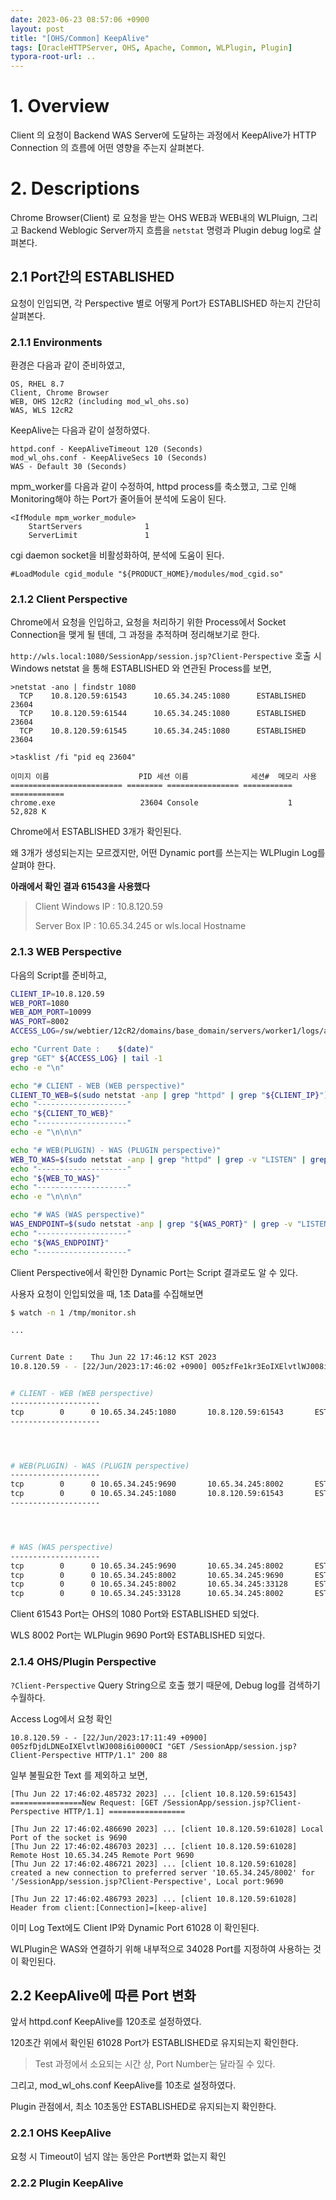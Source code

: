 ```yaml
---
date: 2023-06-23 08:57:06 +0900
layout: post
title: "[OHS/Common] KeepAlive"
tags: [OracleHTTPServer, OHS, Apache, Common, WLPlugin, Plugin]
typora-root-url: ..
---
```


# 1. Overview

Client 의 요청이 Backend WAS Server에 도달하는 과정에서 KeepAlive가 HTTP Connection 의 흐름에 어떤 영향을 주는지 살펴본다.





# 2. Descriptions

Chrome Browser(Client) 로 요청을 받는 OHS WEB과 WEB내의 WLPluign, 그리고 Backend Weblogic Server까지 흐름을 `netstat` 명령과 Plugin debug log로 살펴본다.





## 2.1 Port간의 ESTABLISHED

요청이 인입되면, 각 Perspective 별로 어떻게 Port가 ESTABLISHED 하는지 간단히 살펴본다.



### 2.1.1 Environments

환경은 다음과 같이 준비하였고,

```
OS, RHEL 8.7
Client, Chrome Browser
WEB, OHS 12cR2 (including mod_wl_ohs.so)
WAS, WLS 12cR2
```



KeepAlive는 다음과 같이 설정하였다.

```
httpd.conf - KeepAliveTimeout 120 (Seconds)
mod_wl_ohs.conf - KeepAliveSecs 10 (Seconds)
WAS - Default 30 (Seconds)
```



mpm_worker를 다음과 같이 수정하여, httpd process를 축소했고, 그로 인해 Monitoring해야 하는 Port가 줄어들어 분석에 도움이 된다.

```
<IfModule mpm_worker_module>
    StartServers              1
    ServerLimit               1
```



cgi daemon socket을 비활성화하여, 분석에 도움이 된다.

```
#LoadModule cgid_module "${PRODUCT_HOME}/modules/mod_cgid.so"
```





### 2.1.2 Client Perspective

Chrome에서 요청을 인입하고, 요청을 처리하기 위한 Process에서 Socket Connection을 맺게 될 텐데, 그 과정을 추적하며 정리해보기로 한다.



`http://wls.local:1080/SessionApp/session.jsp?Client-Perspective` 호출 시 Windows netstat 을 통해 ESTABLISHED 와 연관된 Process를 보면,

```
>netstat -ano | findstr 1080
  TCP    10.8.120.59:61543      10.65.34.245:1080      ESTABLISHED     23604
  TCP    10.8.120.59:61544      10.65.34.245:1080      ESTABLISHED     23604
  TCP    10.8.120.59:61545      10.65.34.245:1080      ESTABLISHED     23604
```



```
>tasklist /fi "pid eq 23604"

이미지 이름                    PID 세션 이름              세션#  메모리 사용
========================= ======== ================ =========== ============
chrome.exe                   23604 Console                    1     52,828 K
```



Chrome에서 ESTABLISHED 3개가 확인된다.

왜 3개가 생성되는지는 모르겠지만, 어떤 Dynamic port를 쓰는지는 WLPlugin Log를 살펴야 한다.

__아래에서 확인 결과 61543을 사용했다__



> Client Windows IP : 10.8.120.59
>
> Server Box IP : 10.65.34.245 or wls.local Hostname





### 2.1.3 WEB Perspective

다음의 Script를 준비하고,

```sh
CLIENT_IP=10.8.120.59
WEB_PORT=1080
WEB_ADM_PORT=10099
WAS_PORT=8002
ACCESS_LOG=/sw/webtier/12cR2/domains/base_domain/servers/worker1/logs/access_log

echo "Current Date :    $(date)"
grep "GET" ${ACCESS_LOG} | tail -1
echo -e "\n"

echo "# CLIENT - WEB (WEB perspective)"
CLIENT_TO_WEB=$(sudo netstat -anp | grep "httpd" | grep "${CLIENT_IP}")
echo "--------------------"
echo "${CLIENT_TO_WEB}"
echo "--------------------"
echo -e "\n\n\n"

echo "# WEB(PLUGIN) - WAS (PLUGIN perspective)"
WEB_TO_WAS=$(sudo netstat -anp | grep "httpd" | grep -v "LISTEN" | grep -v "${WEB_ADM_PORT}")
echo "--------------------"
echo "${WEB_TO_WAS}"
echo "--------------------"
echo -e "\n\n\n"

echo "# WAS (WAS perspective)"
WAS_ENDPOINT=$(sudo netstat -anp | grep "${WAS_PORT}" | grep -v "LISTEN")
echo "--------------------"
echo "${WAS_ENDPOINT}"
echo "--------------------"
```



Client Perspective에서 확인한 Dynamic Port는 Script 결과로도 알 수 있다.



사용자 요청이 인입되었을 때, 1초 Data를 수집해보면

```sh
$ watch -n 1 /tmp/monitor.sh

...


Current Date :    Thu Jun 22 17:46:12 KST 2023
10.8.120.59 - - [22/Jun/2023:17:46:02 +0900] 005zfFe1kr3EoIXElvtlWJ008i6i0000DM "GET /SessionApp/session.jsp?Client-Perspective HTTP/1.1" 200 88


# CLIENT - WEB (WEB perspective)
--------------------
tcp        0      0 10.65.34.245:1080       10.8.120.59:61543       ESTABLISHED 2285998/httpd
--------------------




# WEB(PLUGIN) - WAS (PLUGIN perspective)
--------------------
tcp        0      0 10.65.34.245:9690       10.65.34.245:8002       ESTABLISHED 2285998/httpd
tcp        0      0 10.65.34.245:1080       10.8.120.59:61543       ESTABLISHED 2285998/httpd
--------------------




# WAS (WAS perspective)
--------------------
tcp        0      0 10.65.34.245:9690       10.65.34.245:8002       ESTABLISHED 2285998/httpd
tcp        0      0 10.65.34.245:8002       10.65.34.245:9690       ESTABLISHED 1130448/java
tcp        0      0 10.65.34.245:8002       10.65.34.245:33128      ESTABLISHED 1130448/java
tcp        0      0 10.65.34.245:33128      10.65.34.245:8002       ESTABLISHED 2307513/java
```



Client 61543 Port는 OHS의 1080 Port와 ESTABLISHED 되었다.

WLS 8002 Port는 WLPlugin 9690 Port와 ESTABLISHED 되었다.





### 2.1.4 OHS/Plugin Perspective

`?Client-Perspective` Query String으로 호출 했기 때문에, Debug log를 검색하기 수월하다.



Access Log에서 요청 확인

```
10.8.120.59 - - [22/Jun/2023:17:11:49 +0900] 005zfDjdLDNEoIXElvtlWJ008i6i0000CI "GET /SessionApp/session.jsp?Client-Perspective HTTP/1.1" 200 88
```



일부 불필요한 Text 를 제외하고 보면,

```
[Thu Jun 22 17:46:02.485732 2023] ... [client 10.8.120.59:61543] ================New Request: [GET /SessionApp/session.jsp?Client-Perspective HTTP/1.1] =================
                                                                 
[Thu Jun 22 17:46:02.486690 2023] ... [client 10.8.120.59:61028] Local Port of the socket is 9690
[Thu Jun 22 17:46:02.486703 2023] ... [client 10.8.120.59:61028] Remote Host 10.65.34.245 Remote Port 9690
[Thu Jun 22 17:46:02.486721 2023] ... [client 10.8.120.59:61028] created a new connection to preferred server '10.65.34.245/8002' for '/SessionApp/session.jsp?Client-Perspective', Local port:9690
                                                                 
[Thu Jun 22 17:46:02.486793 2023] ... [client 10.8.120.59:61028] Header from client:[Connection]=[keep-alive]
```



이미 Log Text에도 Client IP와 Dynamic Port 61028 이 확인된다.

WLPlugin은 WAS와 연결하기 위해 내부적으로 34028 Port를 지정하여 사용하는 것이 확인된다.





## 2.2 KeepAlive에 따른 Port 변화

앞서 httpd.conf KeepAlive를 120초로 설정하였다.

120초간 위에서 확인된 61028 Port가 ESTABLISHED로 유지되는지 확인한다.

> Test 과정에서 소요되는 시간 상, Port Number는 달라질 수 있다.



그리고, mod_wl_ohs.conf KeepAlive를 10초로 설정하였다.

Plugin 관점에서, 최소 10초동안 ESTABLISHED로 유지되는지 확인한다.





### 2.2.1 OHS KeepAlive

요청 시 Timeout이 넘지 않는 동안은 Port변화 없는지 확인





### 2.2.2 Plugin KeepAlive

